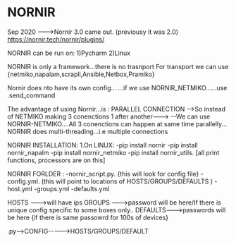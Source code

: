 # NORNIR

Sep 2020 --->Nornir 3.0 came out.  (previousy it was 2.0)
https://nornir.tech/nornir/plugins/

NORNIR can be run on:
1)Pycharm
2)Linux

NORNIR is only a framework...there is no trasnport
For transport we can use {netmiko,napalam,scrapli,Ansible,Netbox,Pramiko}

Nornir does nto have its own config...
...if we use NORNIR_NETMIKO......use .send_command

The advantage of using Nornir...is : PARALLEL CONNECTION
-->So instead of NETMIKO making 3 conenctions 1 after another--->
--We can use NORNIR-NETMIKO....All 3 conenctions can happen at same time parallelly...
NORNIR does multi-threading...i.e multiple connections 


NORNIR INSTALLATION:
1.On LINUX:
  -pip install nornir
  -pip install nornir_napalm
  -pip install nornir_netmiko
  -pip install nornir_utils.  [all print functions, processors are on this]
  
  
  NORNIR FORLDER :
  -nornir_script.py.  {this will look for config file}
  -config.yml.      (this will point to locations of HOSTS/GROUPS/DEFAULTS )
  -host.yml
  -groups.yml
  -defaults.yml
  
  HOSTS --->will have ips
  GROUPS --->password will be here/If there is unique config specific to some boxes only.. 
  DEFAULTS--->passwords will be here {if there is same passowrd for 100s of devices}
  
  
  .py-->CONFIG----->HOSTS/GROUPS/DEFAULT
  
